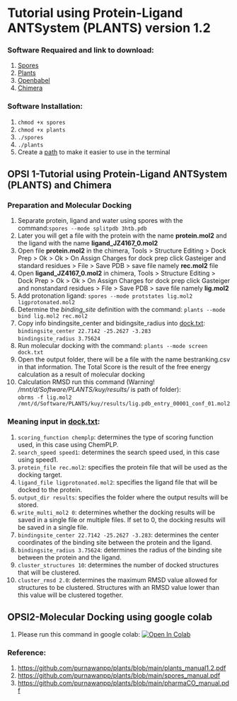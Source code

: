 # Tutorial using Protein-Ligand ANTSystem (PLANTS) version 1.2

### Software Requaired and link to download:
1. [Spores](http://www.tcd.uni-konstanz.de/plants_download/) 
2. [Plants](http://www.tcd.uni-konstanz.de/plants_download/)
3. [Openbabel](https://github.com/openbabel/openbabel)
4. [Chimera](https://www.cgl.ucsf.edu/chimera/download.html)

### Software Installation:
1. `chmod +x spores`
2. `chmod +x plants`
3. `./spores`
4. `./plants`
5. Create a [path](https://gist.github.com/nex3/c395b2f8fd4b02068be37c961301caa7) to make it easier to use in the terminal 

## OPSI 1-Tutorial using Protein-Ligand ANTSystem (PLANTS) and Chimera
### Preparation and Molecular Docking
1. Separate protein, ligand and water using spores with the command:`spores --mode splitpdb 3htb.pdb`
2. Later you will get a file with the protein with the name **protein.mol2** and the ligand with the name **ligand_JZ4167_0.mol2**
3. Open file **protein.mol2** in the chimera, Tools > Structure Editing > Dock Prep > Ok > Ok > On Assign Charges for dock prep click Gasteiger and standard residues > File > Save PDB > save file namely **rec.mol2** file
4. Open **ligand_JZ4167_0.mol2** in chimera, Tools > Structure Editing > Dock Prep > Ok > Ok > On Assign Charges for dock prep click Gasteiger and nonstandard residues > File > Save PDB > save file namely **lig.mol2**
5. Add protonation ligand: `spores --mode protstates lig.mol2 ligprotonated.mol2`
6. Determine the *binding_site* definition with the command: `plants --mode bind lig.mol2 rec.mol2`
7. Copy info bindingsite_center and bidingsite_radius into [dock.txt](https://github.com/purnawanpp/plants/blob/main/dock.txt):
<br> `bindingsite_center 22.7142 -25.2627 -3.283` <br> `bindingsite_radius 3.75624`
8. Run molecular docking with the command:
`plants --mode screen dock.txt`
9. Open the output folder, there will be a file with the name bestranking.csv in that information. The Total Score is the result of the free energy calculation as a result of molecular docking
10. Calculation RMSD run this command (Warning! */mnt/d/Software/PLANTS/kuy/results/* is path of folder): 
<br>`obrms -f lig.mol2 /mnt/d/Software/PLANTS/kuy/results/lig.pdb_entry_00001_conf_01.mol2`

### Meaning input in [dock.txt](https://github.com/purnawanpp/plants/blob/main/dock.txt):
1. `scoring_function chemplp`: determines the type of scoring function used, in this case using ChemPLP.
2. `search_speed speed1`: determines the search speed used, in this case using speed1.
3. `protein_file rec.mol2`: specifies the protein file that will be used as the docking target.
4. `ligand_file ligprotonated.mol2`: specifies the ligand file that will be docked to the protein.
5. `output_dir results`: specifies the folder where the output results will be stored.
6. `write_multi_mol2 0`: determines whether the docking results will be saved in a single file or multiple files. If set to 0, the docking results will be saved in a single file.
7. `bindingsite_center 22.7142 -25.2627 -3.283`: determines the center coordinates of the binding site between the protein and the ligand.
8. `bindingsite_radius 3.75624`: determines the radius of the binding site between the protein and the ligand.
9. `cluster_structures 10`: determines the number of docked structures that will be clustered.
10. `cluster_rmsd 2.0`: determines the maximum RMSD value allowed for structures to be clustered. Structures with an RMSD value lower than this value will be clustered together.

## OPSI2-Molecular Docking using google colab
1. Please run this command in google colab: [![Open In Colab](https://colab.research.google.com/assets/colab-badge.svg)](https://colab.research.google.com/github/purnawanpp/plants/blob/main/plants.ipynb)

### Reference:
1. https://github.com/purnawanpp/plants/blob/main/plants_manual1.2.pdf
2. https://github.com/purnawanpp/plants/blob/main/spores_manual.pdf
3. https://github.com/purnawanpp/plants/blob/main/pharmaCO_manual.pdf


